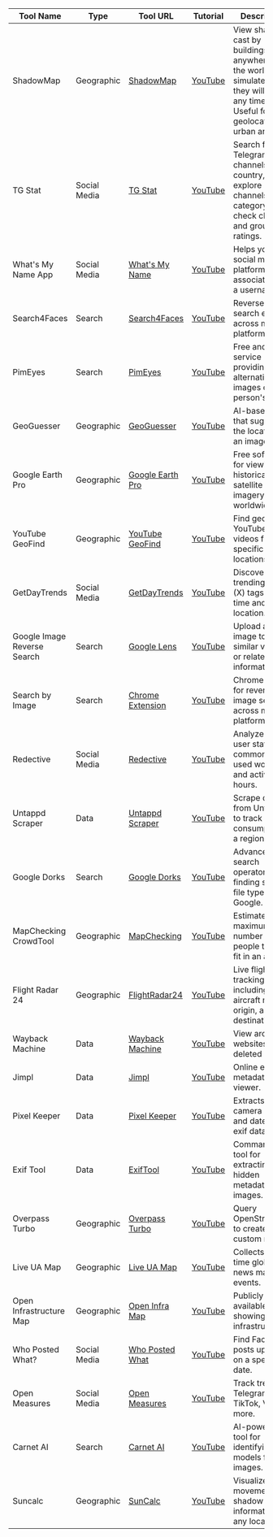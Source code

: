 | Tool Name                   | Type         | Tool URL | Tutorial | Description |
|-----------------------------|-------------|------------------------------------------------------------------------------------------------------------------------------------------------------------------------------------------------------------------------------------------------------------------------------------------------------------------------------------------|----------------------------------------------------------------------------------------|-----------------------------------------------------------------------------------------------------------------------------------------------------------------------------------------------------------|
| ShadowMap                   | Geographic   | [ShadowMap](https://app.shadowmap.org/?lat=51.50918&lng=-0.10267&zoom=15.00&azimuth=0.00000&basemap=map&elevation=nextzen&f=29.0&hud=true&polar=0.52360&time=1728388751509&vq=2) | [YouTube](https://www.youtube.com/shorts/u-Lfp2VwWSs) | View shadows cast by buildings anywhere in the world and simulate where they will fall at any time. Useful for geolocation in urban areas. |
| TG Stat                     | Social Media | [TG Stat](https://tgstat.com/) | [YouTube](https://www.youtube.com/shorts/PZplUFs1bIk) | Search for Telegram channels by country, explore channels by category, and check channel and group ratings. |
| What's My Name App          | Social Media | [What's My Name](https://whatsmyname.app/) | [YouTube](https://www.youtube.com/shorts/9AL96bTun7U) | Helps you find social media platforms associated with a username. |
| Search4Faces                | Search       | [Search4Faces](https://search4faces.com/en/index.html) | [YouTube](https://www.youtube.com/shorts/NghsuKEOvJc) | Reverse face search engine across multiple platforms. |
| PimEyes                     | Search       | [PimEyes](https://pimeyes.com/en) | [YouTube](https://www.youtube.com/shorts/NghsuKEOvJc) | Free and paid service providing alternative images of a person's face. |
| GeoGuesser                  | Geographic   | [GeoGuesser](https://chatgpt.com/g/g-CJcEkxOw8-geo-guesser) | [YouTube](https://www.youtube.com/shorts/-aDM4P0eDQQ) | AI-based tool that suggests the location of an image. |
| Google Earth Pro            | Geographic   | [Google Earth Pro](https://earth.google.com/intl/earth/versions/#earth-pro) | [YouTube](https://www.youtube.com/shorts/QJo1b6mkP1o) | Free software for viewing historical satellite imagery worldwide. |
| YouTube GeoFind             | Geographic   | [YouTube GeoFind](https://mattw.io/youtube-geofind/location) | [YouTube](https://www.youtube.com/shorts/q96Fztn-b7U) | Find geotagged YouTube videos from specific locations. |
| GetDayTrends                | Social Media | [GetDayTrends](https://getdaytrends.com/) | [YouTube](https://www.youtube.com/shorts/r_6ppXUj_no) | Discover trending Twitter (X) tags for any time and location. |
| Google Image Reverse Search | Search       | [Google Lens](https://lens.google/) | [YouTube](https://www.youtube.com/shorts/PGX7OC4BVfU) | Upload an image to find similar versions or related information. |
| Search by Image             | Search       | [Chrome Extension](https://chromewebstore.google.com/detail/search-by-image/cnojnbdhbhnkbcieeekonklommdnndci?hl=en) | [YouTube](https://www.youtube.com/shorts/PGX7OC4BVfU) | Chrome plugin for reverse image search across multiple platforms. |
| Redective                   | Social Media | [Redective](https://www.redective.com/) | [YouTube](https://www.youtube.com/shorts/JUEFkqcM28I) | Analyze Reddit user stats, commonly used words, and activity hours. |
| Untappd Scraper             | Data         | [Untappd Scraper](https://brandone.github.io/untappd-scraper-web/) | [YouTube](https://www.youtube.com/shorts/9C_RrdibKr8) | Scrape data from Untappd to track beer consumption in a region. |
| Google Dorks                | Search       | [Google Dorks](https://www.recordedfuture.com/threat-intelligence-101/threat-analysis-techniques/google-dorks) | [YouTube](https://www.youtube.com/shorts/0I-q7HzBfwk) | Advanced search operators for finding specific file types on Google. |
| MapChecking CrowdTool       | Geographic   | [MapChecking](https://www.mapchecking.com/) | [YouTube](https://www.youtube.com/shorts/TJyvDWahJjA) | Estimate the maximum number of people that can fit in an area. |
| Flight Radar 24             | Geographic   | [FlightRadar24](https://www.flightradar24.com/multiview/34.8,27.73/6) | [YouTube](https://www.youtube.com/shorts/VZ89nBwvZKg) | Live flight tracking including aircraft model, origin, and destination. |
| Wayback Machine             | Data         | [Wayback Machine](https://archive.org/details/tv?q=cats%20and%20dogs) | [YouTube](https://www.youtube.com/shorts/V4SxbvHRZmw) | View archived websites and deleted posts. |
| Jimpl                       | Data         | [Jimpl](https://jimpl.com/) | [YouTube](https://www.youtube.com/shorts/NLiWEm7g7a8) | Online exif and metadata viewer. |
| Pixel Keeper                | Data         | [Pixel Keeper](https://pixelpeeper.com/) | [YouTube](https://www.youtube.com/shorts/NLiWEm7g7a8) | Extracts camera model and date using exif data. |
| Exif Tool                   | Data         | [ExifTool](https://exiftool.org/) | [YouTube](https://www.youtube.com/shorts/NLiWEm7g7a8) | Command-line tool for extracting hidden metadata from images. |
| Overpass Turbo              | Geographic   | [Overpass Turbo](https://overpass-turbo.eu/) | [YouTube](https://www.youtube.com/shorts/1tZYcLH1fjo) | Query OpenStreetMap to create custom maps. |
| Live UA Map                 | Geographic   | [Live UA Map](https://liveuamap.com/) | [YouTube](https://www.youtube.com/shorts/HqJL2uToN7M) | Collects real-time global news maps and events. |
| Open Infrastructure Map     | Geographic   | [Open Infra Map](https://openinframap.org/) | [YouTube](https://www.youtube.com/shorts/4odbq845AJU) | Publicly available map showing key infrastructure. |
| Who Posted What?            | Social Media | [Who Posted What](https://whopostedwhat.com/) | [YouTube](https://www.youtube.com/shorts/D0z6N5WQCSQ) | Find Facebook posts uploaded on a specific date. |
| Open Measures               | Social Media | [Open Measures](https://public.openmeasures.io/timeline) | [YouTube](https://www.youtube.com/shorts/0tyxc616skk) | Track trends on Telegram, TikTok, VK, and more. |
| Carnet AI                   | Search       | [Carnet AI](https://carnet.ai/) | [YouTube](https://www.youtube.com/shorts/BdLwT9EFi2Y) | AI-powered tool for identifying car models from images. |
| Suncalc                     | Geographic   | [SunCalc](https://www.suncalc.org/) | [YouTube](https://www.youtube.com/shorts) | Visualizes sun movement and shadow information for any location. |

